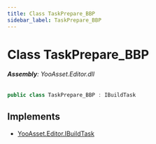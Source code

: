 ```yaml
---
title: Class TaskPrepare_BBP
sidebar_label: TaskPrepare_BBP
---
```

# Class TaskPrepare_BBP


###### **Assembly**: YooAsset.Editor.dll

```csharp title="Declaration"
public class TaskPrepare_BBP : IBuildTask
```

## Implements

* [YooAsset.Editor.IBuildTask](../YooAsset.Editor/IBuildTask.md)
